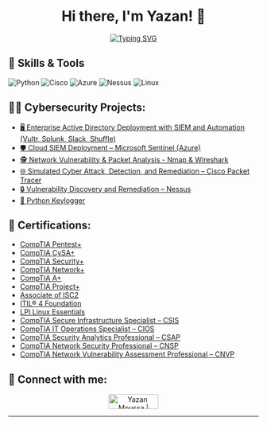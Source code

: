<h1 align="center">Hi there, I'm Yazan! 👋</h1>


<p align="center">
  <a href="https://git.io/typing-svg">
    <img src="https://readme-typing-svg.demolab.com/?lines=Cybersecurity+and+Networking+Professional+;Welcome+To+My+Github!&center=true&size=35&width=800&height=200" alt="Typing SVG" />
  </a>
</p>


## 🔧 Skills & Tools

![Python](https://img.shields.io/badge/Python-3776AB?style=flat&logo=python&logoColor=white)
![Cisco](https://img.shields.io/badge/Cisco-000?style=flat&logo=Cisco&logoColor=white)
![Azure](https://img.shields.io/badge/Microsoft_Azure-008AD7?style=flat&logo=azure&logoColor=white)
![Nessus](https://img.shields.io/badge/Nessus-FF0000?style=flat&logo=nessus&logoColor=white)
![Linux](https://img.shields.io/badge/Linux-FCC624?style=flat&logo=linux&logoColor=black)





<h2>👨‍💻 Cybersecurity Projects:</h2>

- [🖥️ Enterprise Active Directory Deployment with SIEM and Automation (Vultr, Splunk, Slack, Shuffle)](https://github.com/SlashHasher/Active-Directory/tree/main)
- [🛡️ Cloud SIEM Deployment – Microsoft Sentinel (Azure)](https://github.com/SlashHasher/SIEM-Deployment/tree/main)
- [🕵️ Network Vulnerability & Packet Analysis - Nmap & Wireshark](https://github.com/SlashHasher/Nmap_Wireshark/tree/main)
- [🌐 Simulated Cyber Attack, Detection, and Remediation – Cisco Packet Tracer](https://github.com/SlashHasher/Cisco-ACL/tree/main)
- [🔒 Vulnerability Discovery and Remediation – Nessus](https://github.com/SlashHasher/Nessus/tree/main)
- [🔑 Python Keylogger](https://github.com/SlashHasher/PythonKeylogger)

<h2>📜 Certifications:</h2>

- [CompTIA Pentest+](https://www.certmetrics.com/comptia/public/verification.aspx?code=WVKRV3PR08K6HZNJ)
- [CompTIA CySA+](https://www.certmetrics.com/comptia/public/verification.aspx?code=70XFWVRSXEBQ54W2)
- [CompTIA Security+](https://www.certmetrics.com/comptia/public/verification.aspx?code=4W45Y1F92Z0LF0CT)
- [CompTIA Network+](https://www.certmetrics.com/comptia/public/verification.aspx?code=TJ64RHE9B8PPV35B)
- [CompTIA A+ ](https://www.certmetrics.com/comptia/public/verification.aspx?code=71MVM98WDYK0F2CC)
- [CompTIA Project+](https://www.credly.com/badges/ca7adf4f-82ef-4809-bbe6-e3b1501b0ec6)
- [Associate of ISC2](https://www.credly.com/badges/33136ce7-af2e-48ee-8aab-c4ecf4901122)
- [ITIL® 4 Foundation](https://www.axelos.com/certifications/itil-service-management/itil-4-foundation/)
- [LPI Linux Essentials](https://www.credly.com/badges/2a352630-db09-4281-99b7-6b4b4056161b)
- [CompTIA Secure Infrastructure Specialist – CSIS](https://www.credly.com/badges/6652ad4b-c731-4369-b761-8bf686a4441c/public_url)
- [CompTIA IT Operations Specialist – CIOS](https://www.credly.com/badges/5b4ff6d3-57d7-4848-8eb7-046ae66b36b5/public_url)
- [CompTIA Security Analytics Professional – CSAP](https://www.credly.com/badges/81721488-3686-4e6d-b408-d0968dfb2aeb/public_url)
- [CompTIA Network Security Professional – CNSP](https://www.credly.com/badges/09aff169-dc6e-4f30-bef5-0e3e7d6232e2/public_url)
- [CompTIA Network Vulnerability Assessment Professional – CNVP](https://www.credly.com/badges/e3a52489-d604-4138-9ac4-6faa3596c938/public_url)




<h2> 🤳 Connect with me:</h2>

<p align="center">
  <a href="https://www.linkedin.com/in/yazan-moussa-ggc/" target="blank">
<img align="center" src="https://img.shields.io/badge/LinkedIn-0A66C2?style=for-the-badge&logo=linkedin&logoColor=white" alt="Yazan Moussa | LinkedIn" height="30" width="100" />
  </a>

  </a>

</p>

---



